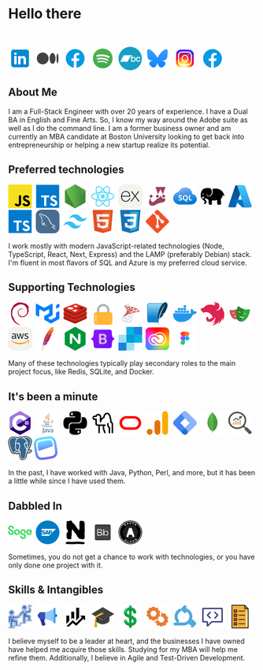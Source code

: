 # Hello there

<br>

[![Linkedin](images/social-media/linkedin.svg 'Linkedin')](https://www.linkedin.com/in/marcellodefeo)&nbsp;
[![Medium](images/social-media/medium.svg 'Medium')](https://medium.com/@thelastmeritocracy)&nbsp;
[![Codepen](images/social-media/facebook.svg 'Codepen')](https://codepen.io/marcello-de-feo)&nbsp;
[![Spotify](images/social-media/spotify.svg 'Spotify')](https://open.spotify.com/user/marcellod)&nbsp;
[![Bandcamp](images/social-media/bandcamp.svg 'Bandcamp')](https://slot-car-racers.bandcamp.com)&nbsp;
[![Bluesky](images/social-media/bluesky.svg 'Bluesky')](https://bsky.app/profile/flyers.bsky.social)&nbsp;
[![Instagram](images/social-media/instagram.svg 'Instagram')](https://www.instagram.com/thelastmeritocracy)&nbsp;
[![Facebook](images/social-media/facebook.svg 'Facebook')](https://www.facebook.com/notmarchello)&nbsp;

## About Me

I am a Full-Stack Engineer with over 20 years of experience. I have a Dual BA in English and Fine Arts. So, I know my way around the Adobe suite as well as I do the command line. I am a former business owner and am currently an MBA candidate at Boston University looking to get back into entrepreneurship or helping a new startup realize its potential.

## Preferred technologies

![JavaScript](images/technologies/javascript.svg 'JavaScript')&nbsp;
![TypeScript](images/technologies/typescript.svg 'TypeScript')&nbsp;
![Node](images/technologies/node.svg 'Node')&nbsp;
![React](images/technologies/react.svg 'React')&nbsp;
![Express](images/technologies/express.svg 'Express')&nbsp;
![Jest](images/technologies/jest.svg 'Jest')&nbsp;
![Azure SQL](images/technologies/azureSql.svg 'Azure SQL')&nbsp;
![PHP](images/technologies/php.svg 'PHP')&nbsp;
![Azure](images/technologies/azure.svg 'Azure')&nbsp;
![TypeScript](images/technologies/typescript.svg 'TypeScript')&nbsp;
![MySQL](images/technologies/mysql.svg 'MySQL')&nbsp;
![Tailwind](images/technologies/tailwind.svg 'Tailwind')&nbsp;
![HTML5](images/technologies/html5.svg 'HTML5')&nbsp;
![CSS3](images/technologies/css3.svg 'CSS3')&nbsp;
![Git](images/technologies/git.svg 'Git')

I work mostly with modern JavaScript-related technologies (Node, TypeScript, React, Next, Express) and the LAMP (preferably Debian) stack. I'm fluent in most flavors of SQL and Azure is my preferred cloud service.

## Supporting Technologies

![Debian](images/technologies/debian.svg 'Debian')&nbsp;
![Material UI](images/technologies/material.svg 'Material UI')&nbsp;
![Redis](images/technologies/redis.svg 'Redis')&nbsp;
![Security](images/technologies/security.svg 'Security')&nbsp;
![SQL Server](images/technologies/sqlserver.svg 'SQL Server')&nbsp;
![SQLite](images/technologies/sqlite.svg 'SQLite')&nbsp;
![Docker](images/technologies/docker.svg 'Docker')&nbsp;
![Nest](images/technologies/nest.svg 'Nest')&nbsp;
![Playwright](images/technologies/playwright.svg 'Playwright')&nbsp;
![AWS](images/technologies/aws.svg 'AWS')&nbsp;
![Apache](images/technologies/apache.svg 'Apache')&nbsp;
![NGINX](images/technologies/nginx.svg 'NGINX')&nbsp;
![Bootstrap](images/technologies/bootstrap.svg 'Bootstrap')&nbsp;
![SendGrid](images/technologies/sendgrid.svg 'SendGrid')&nbsp;
![Adobe Creative Cloud](images/technologies/adobe.svg 'Adobe Creative Cloud')&nbsp;
![Figma](images/technologies/figma.svg 'Figma')

Many of these technologies typically play secondary roles to the main project focus, like Redis, SQLite, and Docker.

## It's been a minute

![C#](images/technologies/csharp.svg 'C#')&nbsp;
![Java](images/technologies/java.svg 'Java')&nbsp;
![Python](images/technologies/python.svg 'Python')&nbsp;
![Perl](images/technologies/perl.svg 'Perl')&nbsp;
![Oracle](images/technologies/oracle.svg 'Oracle')&nbsp;
![Google Analytics](images/technologies/googleanalytics.svg 'Google Analytics')&nbsp;
![Google Tag Manager](images/technologies/gtm.svg 'Google Tag Manager')&nbsp;
![MongoDB](images/technologies/mongodb.svg 'MongoDB')&nbsp;
![SEO](images/technologies/seo.svg 'SEO')&nbsp;
![PostgreSQL](images/technologies/postgresql.svg 'PostgreSQL')
![Headless UI](images/technologies/headless-ui.svg 'Headless UI')

In the past, I have worked with Java, Python, Perl, and more, but it has been a little while since I have used them.

## Dabbled In

![Sage](images/technologies/sage.svg 'Sage')&nbsp;
![SAP](images/technologies/sap.svg 'SAP')&nbsp;
![Nagios](images/technologies/nagios.svg 'Nagios')&nbsp;
![Blackboard](images/technologies/blackboard.svg 'Blackboard')&nbsp;
![OAuth](images/technologies/oauth.svg 'OAuth')

Sometimes, you do not get a chance to work with technologies, or you have only done one project with it.

## Skills & Intangibles

![Leadership](images/technologies/leadership.svg 'Leadership')&nbsp;
![Marketing](images/technologies/marketing.svg 'Marketing')&nbsp;
![Finance](images/technologies/finance.svg 'Finance')&nbsp;
![Team Management](images/technologies/staff.svg 'Team Management')&nbsp;
![Budgeting](images/technologies/budget.svg 'Budgeting')&nbsp;
![Cost of Goods Sold](images/technologies/cogs.svg 'Cost of Goods Sold')&nbsp;
![Agile](images/technologies/agile.svg 'Agile')&nbsp;
![Code Reviews](images/technologies/reviews.svg 'Code Reviews')&nbsp;
![Test-Driven Development](images/technologies/test.svg 'Test-Driven Development')&nbsp;

I believe myself to be a leader at heart, and the businesses I have owned have helped me acquire those skills. Studying for my MBA will help me refine them. Additionally, I believe in Agile and Test-Driven Development.
